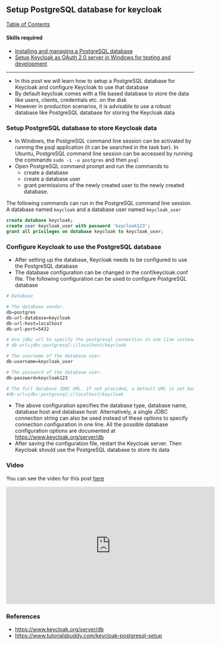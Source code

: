 ## Setup PostgreSQL database for keycloak

[Table of Contents](https://nagasudhir.blogspot.com/2020/04/taming-python-table-of-contents.html)
<br>

#### Skills required
- [Installing and managing a PostgreSQL database](https://nagasudhir.blogspot.com/2021/12/installing-and-managing-postgresql.html)
- [Setup Keycloak as OAuth 2.0 server in Windows for testing and development](https://nagasudhir.blogspot.com/2023/04/setup-keycloak-as-oauth-20-server-in.html)

<hr>

- In this post we will learn how to setup a PostgreSQL database for Keycloak and configure Keycloak to use that database
-   By default keycloak comes with a file based database to store the data like users, clients, credentials etc. on the disk
-   However in production scenarios, it is advisable to use a robust database like PostgreSQL database for storing the Keycloak data

### Setup PostgreSQL database to store Keycloak data
-   In Windows, the PostgreSQL command line session can be activated by running the psql application (it can be searched in the task bar). In Ubuntu, PostgreSQL command line session can be accessed by running the commands `sudo -i -u postgres` and then `psql`
-   Open PostgreSQL command prompt and run the commands to
    -   create a database
    -   create a database user
    -   grant permissions of the newly created user to the newly created database.

The following commands can run in the PostgreSQL command line session. A database named `keycloak` and a database user named `keycloak_user`

```sql
create database keycloak;
create user keycloak_user with password 'keycloak123';
grant all privileges on database keycloak to keycloak_user;

```

### Configure Keycloak to use the PostgreSQL database
-   After setting up the database, Keycloak needs to be configured to use the PostgreSQL database
-   The database configuration can be changed in the conf/keycloak.conf file. The following configuration can be used to configure PostgreSQL database

```bash
# Database

# The database vendor.
db=postgres
db-url-database=keycloak
db-url-host=localhost
db-url-port=5432

# Use jdbc url to specify the postgresql connection in one line instead of the above options
# db-url=jdbc:postgresql://localhost/keycloak

# The username of the database user.
db-username=keycloak_user

# The password of the database user.
db-password=keycloak123

# The full database JDBC URL. If not provided, a default URL is set based on the selected database vendor.
#db-url=jdbc:postgresql://localhost/keycloak

```

-   The above configuration specifies the database type, database name, database host and database host. Alternatively, a single JDBC connection string can also be used instead of these options to specify connection configuration in one line. All the possible database configuration options are documented at https://www.keycloak.org/server/db
-   After saving the configuration file, restart the Keycloak server. Then Keycloak should use the PostgreSQL database to store its data

### Video
You can see the video for this post [here](https://youtu.be/7404ir5oq4Q)

<iframe width="560" height="315" src="https://www.youtube.com/embed/7404ir5oq4Q" title="YouTube video player" frameborder="0" allow="accelerometer; autoplay; clipboard-write; encrypted-media; gyroscope; picture-in-picture; web-share" allowfullscreen></iframe>

### References
-   https://www.keycloak.org/server/db
-   https://www.tutorialsbuddy.com/keycloak-postgresql-setup

<!--stackedit_data:
eyJoaXN0b3J5IjpbLTcwNjM3ODQ0XX0=
-->
